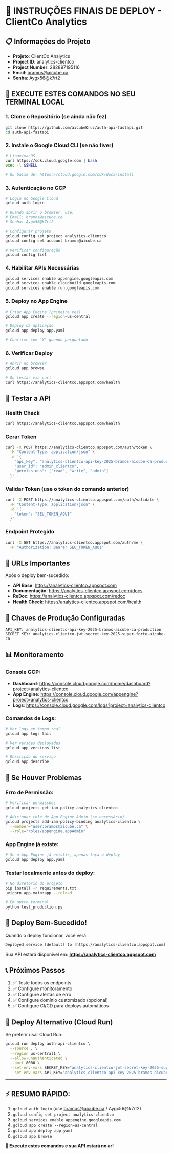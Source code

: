 # 🚀 INSTRUÇÕES FINAIS DE DEPLOY - ClientCo Analytics

## 📋 Informações do Projeto
- **Projeto**: ClientCo Analytics
- **Project ID**: analytics-clientco
- **Project Number**: 282897195116
- **Email**: bramos@aicube.ca
- **Senha**: Aygx56@k7rt2

## 🎯 EXECUTE ESTES COMANDOS NO SEU TERMINAL LOCAL

### 1. Clone o Repositório (se ainda não fez)
```bash
git clone https://github.com/aicubeKruz/auth-api-fastapi.git
cd auth-api-fastapi
```

### 2. Instale o Google Cloud CLI (se não tiver)
```bash
# Linux/macOS
curl https://sdk.cloud.google.com | bash
exec -l $SHELL

# Ou baixe de: https://cloud.google.com/sdk/docs/install
```

### 3. Autenticação no GCP
```bash
# Login no Google Cloud
gcloud auth login

# Quando abrir o browser, use:
# Email: bramos@aicube.ca
# Senha: Aygx56@k7rt2

# Configurar projeto
gcloud config set project analytics-clientco
gcloud config set account bramos@aicube.ca

# Verificar configuração
gcloud config list
```

### 4. Habilitar APIs Necessárias
```bash
gcloud services enable appengine.googleapis.com
gcloud services enable cloudbuild.googleapis.com
gcloud services enable run.googleapis.com
```

### 5. Deploy no App Engine
```bash
# Criar App Engine (primeira vez)
gcloud app create --region=us-central

# Deploy da aplicação
gcloud app deploy app.yaml

# Confirme com 'Y' quando perguntado
```

### 6. Verificar Deploy
```bash
# Abrir no browser
gcloud app browse

# Ou testar via curl
curl https://analytics-clientco.appspot.com/health
```

## 🧪 Testar a API

### Health Check
```bash
curl https://analytics-clientco.appspot.com/health
```

### Gerar Token
```bash
curl -X POST https://analytics-clientco.appspot.com/auth/token \
  -H "Content-Type: application/json" \
  -d '{
    "api_key": "analytics-clientco-api-key-2025-bramos-aicube-ca-production",
    "user_id": "admin_clientco",
    "permissions": ["read", "write", "admin"]
  }'
```

### Validar Token (use o token do comando anterior)
```bash
curl -X POST https://analytics-clientco.appspot.com/auth/validate \
  -H "Content-Type: application/json" \
  -d '{
    "token": "SEU_TOKEN_AQUI"
  }'
```

### Endpoint Protegido
```bash
curl -X GET https://analytics-clientco.appspot.com/auth/me \
  -H "Authorization: Bearer SEU_TOKEN_AQUI"
```

## 📖 URLs Importantes

Após o deploy bem-sucedido:
- **API Base**: https://analytics-clientco.appspot.com
- **Documentação**: https://analytics-clientco.appspot.com/docs
- **ReDoc**: https://analytics-clientco.appspot.com/redoc
- **Health Check**: https://analytics-clientco.appspot.com/health

## 🔐 Chaves de Produção Configuradas

```
API_KEY: analytics-clientco-api-key-2025-bramos-aicube-ca-production
SECRET_KEY: analytics-clientco-jwt-secret-key-2025-super-forte-aicube-ca
```

## 📊 Monitoramento

### Console GCP:
- **Dashboard**: https://console.cloud.google.com/home/dashboard?project=analytics-clientco
- **App Engine**: https://console.cloud.google.com/appengine?project=analytics-clientco
- **Logs**: https://console.cloud.google.com/logs?project=analytics-clientco

### Comandos de Logs:
```bash
# Ver logs em tempo real
gcloud app logs tail

# Ver versões deployadas
gcloud app versions list

# Descrição do serviço
gcloud app describe
```

## 🔧 Se Houver Problemas

### Erro de Permissão:
```bash
# Verificar permissões
gcloud projects get-iam-policy analytics-clientco

# Adicionar role de App Engine Admin (se necessário)
gcloud projects add-iam-policy-binding analytics-clientco \
  --member="user:bramos@aicube.ca" \
  --role="roles/appengine.appAdmin"
```

### App Engine já existe:
```bash
# Se o App Engine já existir, apenas faça o deploy
gcloud app deploy app.yaml
```

### Testar localmente antes do deploy:
```bash
# No diretório do projeto
pip install -r requirements.txt
uvicorn app.main:app --reload

# Em outro terminal
python test_production.py
```

## 🎉 Deploy Bem-Sucedido!

Quando o deploy funcionar, você verá:
```
Deployed service [default] to [https://analytics-clientco.appspot.com]
```

Sua API estará disponível em:
**https://analytics-clientco.appspot.com**

## 📞 Próximos Passos

1. ✅ Teste todos os endpoints
2. ✅ Configure monitoramento
3. ✅ Configure alertas de erro
4. ✅ Configure domínio customizado (opcional)
5. ✅ Configure CI/CD para deploys automáticos

## 🔄 Deploy Alternativo (Cloud Run)

Se preferir usar Cloud Run:
```bash
gcloud run deploy auth-api-clientco \
  --source . \
  --region us-central1 \
  --allow-unauthenticated \
  --port 8000 \
  --set-env-vars SECRET_KEY="analytics-clientco-jwt-secret-key-2025-super-forte-aicube-ca" \
  --set-env-vars API_KEY="analytics-clientco-api-key-2025-bramos-aicube-ca-production"
```

---

## ⚡ RESUMO RÁPIDO:

1. `gcloud auth login` (use bramos@aicube.ca / Aygx56@k7rt2)
2. `gcloud config set project analytics-clientco`
3. `gcloud services enable appengine.googleapis.com`
4. `gcloud app create --region=us-central`
5. `gcloud app deploy app.yaml`
6. `gcloud app browse`

**🎯 Execute estes comandos e sua API estará no ar!**